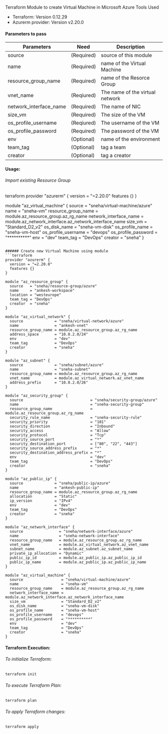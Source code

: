 Terraform Module to create Virtual Machine in Microsoft Azure
Tools Used
- Terraform: Version 0.12.29
- Azurerm provider: Version v2.20.0

#### Parameters to pass

| Parameters | Need | Description
| ------ | ------ | ------ |
source |(Required)|source of this module
name|(Required)|name of the Virtual Machine
resource_group_name|(Required)|name of the Resorce Group
vnet_name|(Reqiured)|The name of the virtual network
network_interface_name|(Required)|The name of NIC
size_vm|(Required)|The size of the VM
os_profile_username|(Reqiured)|The username of the VM
os_profile_password|(Required)|The password of the VM
env|(Optional)|name of the environment
team_tag|(Optional)|tag a team
creator|(Optional)|tag a creator

#### Usage:
###### Import existing Resource Group
 terraform
 provider "azurerm" {
  version = "=2.20.0"
  features {}
}

module "az_virtual_machine" {
  source                 = "sneha/virtual-machine/azure"
  name                   = "sneha-vm"
  resource_group_name    = module.az_resource_group.az_rg_name
  network_interface_name = module.az_network_interface.az_network_interface_name
  size_vm                = "Standard_D2_v2"
  os_disk_name           = "sneha-vm-disk"
  os_profile_name        = "sneha-vm-host"
  os_profile_username    = "devops"
  os_profile_password    = "**********"
  env                    = "dev"
  team_tag               = "DevOps"
  creator                = "sneha"
}
```

###### Create new Virtual Machine using module
```terraform
provider "azurerm" {
  version = "=2.20.0"
  features {}
}

module "az_resource_group" {
  source   = "sneha/resource-group/azure"
  name     = "ankesh-workspace"
  location = "westeurope"
  team_tag = "DevOps"
  creator  = "sneha"
}

module "az_virtual_network" {
  source              = "sneha/virtual-network/azure"
  name                = "ankesh-vnet"
  resource_group_name = module.az_resource_group.az_rg_name
  address_space       = "10.0.2.0/24"
  env                 = "dev"
  team_tag            = "DevOps"
  creator             = "sneha"
}

module "az_subnet" {
  source              = "sneha/subnet/azure"
  name                = "sneha-subnet"
  resource_group_name = module.az_resource_group.az_rg_name
  vnet_name           = module.az_virtual_network.az_vnet_name
  address_prefix      = "10.0.2.0/26"
}

module "az_security_group" {
  source                              = "sneha/security-group/azure"
  name                                = "sneha-security-group"
  resource_group_name                 = module.az_resource_group.az_rg_name
  security_rule_name                  = "sneha-security-rule"
  security_priority                   = "101"
  security_direction                  = "Inbound"
  security_access                     = "Allow"
  security_protocol                   = "Tcp"
  security_source_port                = "*"
  security_destination_port           = ["80", "22", "443"]
  security_source_address_prefix      = "*"
  security_destination_address_prefix = "*"
  env                                 = "dev"
  team_tag                            = "DevOps"
  creator                             = "sneha"
}

module "az_public_ip" {
  source              = "sneha/public-ip/azure"
  name                = "ankesh-public-ip"
  resource_group_name = module.az_resource_group.az_rg_name
  allocation          = "Static"
  ip_version          = "IPv4"
  env                 = "dev"
  team_tag            = "DevOps"
  creator             = "sneha"
}

module "az_network_interface" {
  source                = "sneha/network-interface/azure"
  name                  = "sneha-network-interface"
  resource_group_name   = module.az_resource_group.az_rg_name
  vnet_name             = module.az_virtual_network.az_vnet_name
  subnet_name           = module.az_subnet.az_subnet_name
  private_ip_allocation = "Dynamic"
  public_ip_id          = module.az_public_ip.az_public_ip_id
  public_ip_name        = module.az_public_ip.az_public_ip_name
}

module "az_virtual_machine" {
  source                 = "sneha/virtual-machine/azure"
  name                   = "sneha-vm"
  resource_group_name    = module.az_resource_group.az_rg_name
  network_interface_name = module.az_network_interface.az_network_interface_name
  size_vm                = "Standard_D2_v2"
  os_disk_name           = "sneha-vm-disk"
  os_profile_name        = "sneha-vm-host"
  os_profile_username    = "devops"
  os_profile_password    = "**********"
  env                    = "dev"
  team_tag               = "DevOps"
  creator                = "sneha"
}
```

#### Terraform Execution:
###### To initialize Terraform:
```sh
terraform init
```

###### To execute Terraform Plan:
```sh
terraform plan
```

###### To apply Terraform changes:
```sh
terraform apply
```



